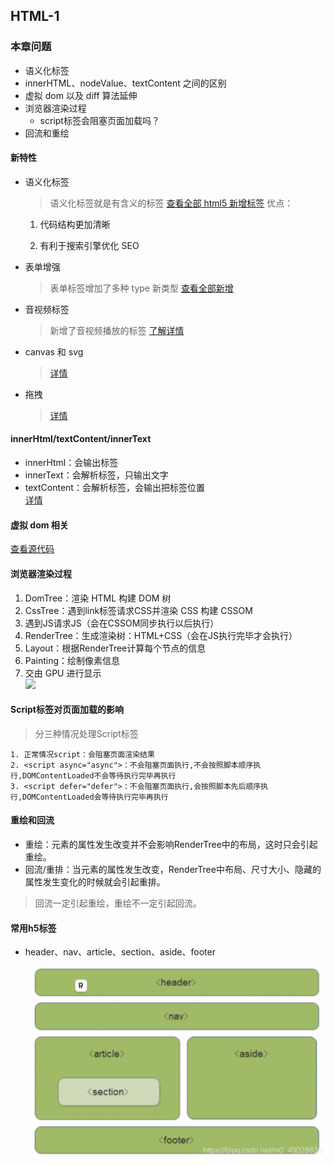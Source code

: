 ## HTML-1

### 本章问题

- 语义化标签
- innerHTML、nodeValue、textContent 之间的区别
- 虚拟 dom 以及 diff 算法延伸
- 浏览器渲染过程
  - script标签会阻塞页面加载吗？
- 回流和重绘

#### 新特性

- 语义化标签

  > 语义化标签就是有含义的标签 [查看全部 html5 新增标签](https://blog.csdn.net/qq_60497930/article/details/127415447)
  > 优点：

  1. 代码结构更加清晰

  2. 有利于搜索引擎优化 SEO

- 表单增强
  > 表单标签增加了多种 type 新类型 [查看全部新增](https://www.ngui.cc/zz/1646448.html?action=onClick)
- 音视频标签
  > 新增了音视频播放的标签 [了解详情](https://blog.csdn.net/weixin_49346755/article/details/127126770)
- canvas 和 svg
  > [详情](https://www.jianshu.com/p/7bb4896be61c?utm_medium=timeline&utm_source=oschina-app)
- 拖拽
  > [详情](https://www.runoob.com/html/html5-draganddrop.html)

#### innerHtml/textContent/innerText

- innerHtml：会输出标签
- innerText：会解析标签，只输出文字
- textContent：会解析标签，会输出把标签位置  
  [详情](https://jingyan.baidu.com/article/6b1823090f8c1bfa59e1596a.html)

#### 虚拟 dom 相关

[查看源代码](./[⭐⭐⭐⭐]-diff算法详解.md)

#### 浏览器渲染过程

1. DomTree：渲染 HTML 构建 DOM 树
2. CssTree：遇到link标签请求CSS并渲染 CSS 构建 CSSOM
3. 遇到JS请求JS（会在CSSOM同步执行以后执行）
4. RenderTree：生成渲染树：HTML+CSS（会在JS执行完毕才会执行）
5. Layout：根据RenderTree计算每个节点的信息
6. Painting：绘制像素信息
7. 交由 GPU 进行显示
   <br/>
   <img style="width:30vw" src="http://24k.live/common/github/html/cssom.png" />

#### Script标签对页面加载的影响
> 分三种情况处理Script标签
```
1. 正常情况script：会阻塞页面渲染结果
2. <script async="async">：不会阻塞页面执行,不会按照脚本顺序执行,DOMContentLoaded不会等待执行完毕再执行
3. <script defer="defer">：不会阻塞页面执行,会按照脚本先后顺序执行,DOMContentLoaded会等待执行完毕再执行
```
#### 重绘和回流
- 重绘：元素的属性发生改变并不会影响RenderTree中的布局，这时只会引起重绘。
- 回流/重排：当元素的属性发生改变，RenderTree中布局、尺寸大小、隐藏的属性发生变化的时候就会引起重排。
> 回流一定引起重绘，重绘不一定引起回流。

#### 常用h5标签
- header、nav、article、section、aside、footer
  ![图 0](../images/6f2bf2e5064ae7db57ce402d8a7f1b8725ab414494335ea74b6bbe7bc4913057.png)  
